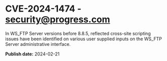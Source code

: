 # CVE-2024-1474 - security@progress.com

In WS_FTP Server versions before 8.8.5, reflected cross-site scripting issues have been identified on various user supplied inputs on the WS_FTP Server administrative interface.

**Publish date:** 2024-02-21
